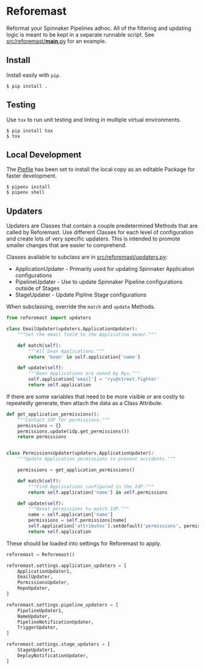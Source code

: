 # Reforemast

Reformat your Spinnaker Pipelines adhoc. All of the filtering and updating
logic is meant to be kept in a separate runnable script. See
[src/reforemast/__main__.py](src/reforemast/__main__.py) for an example.

## Install

Install easily with `pip`.

```shell
$ pip install .
```

## Testing

Use `tox` to run unit testing and linting in multiple virtual environments.

```shell
$ pip install tox
$ tox
```

## Local Development

The [Pipfile](Pipfile) has been set to install the local copy as an editable
Package for faster development.

```shell
$ pipenv install
$ pipenv shell
```

## Updaters

Updaters are Classes that contain a couple predetermined Methods that are
called by Reforemast. Use different Classes for each level of configuration
and create lots of very specific updaters. This is intended to promote
smaller changes that are easier to comprehend.

Classes available to subclass are in
[src/reforemast/updaters.py](src/reforemast/updaters.py):

* ApplicationUpdater - Primarily used for updating Spinnaker Application
  configurations
* PipelineUpdater - Use to update Spinnaker Pipeline configurations outside of
  Stages
* StageUpdater - Update Pipline Stage configurations

When subclassing, override the `match` and `update` Methods.

```python
from reforemast import updaters

class EmailUpdater(updaters.ApplicationUpdater):
    """Set the email field to the Application owner."""

    def match(self):
        """All bean Applications."""
        return 'bean' in self.application['name']

    def update(self):
        """Bean Applications are owned by Ryu."""
        self.application['email'] = 'ryu@street.fighter'
        return self.application
```

If there are some variables that need to be more visible or are costly to
repeatedly generate, then attach the data as a Class Attribute.

```python
def get_application_permissions():
    """Contact IdP for permissions."""
    permissions = {}
    permissions.update(idp.get_permissions())
    return permissions


class PermissionsUpdater(updaters.ApplicationUpdater):
    """Update Application permissions to prevent accidents."""

    permissions = get_application_permissions()

    def match(self):
        """Find Applications configured in the IdP."""
        return self.application['name'] in self.permissions

    def update(self):
        """Reset permissions to match IdP."""
        name = self.application['name']
        permissions = self.permissions[name]
        self.application['attributes'].setdefault('permissions', permisions)
        return self.application
```

These should be loaded into settings for Reforemast to apply.

```python
reforemast = Reforemast()

reforemast.settings.application_updaters = [
    ApplicationUpdater1,
    EmailUpdater,
    PermissionsUpdater,
    RepoUpdater,
]

reforemast.settings.pipeline_updaters = [
    PipelineUpdater1,
    NameUpdater,
    PipelineNotificationUpdater,
    TriggerUpdater,
]

reforemast.settings.stage_updaters = [
    StageUpdater1,
    DeployNotificationUpdater,
]
```
